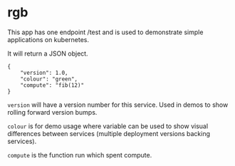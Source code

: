 # rgb
  
This app has one endpoint /test and is used to demonstrate simple applications on kubernetes. 

It will return a JSON object. 
```
{ 
	"version": 1.0, 
	"colour": "green",
	"compute": "fib(12)"
}

```
`version` will have a version number for this service. Used in demos to show rolling forward version bumps.

`colour` is for demo usage where variable can be used to show visual differences between services (multiple deployment versions backing services).

`compute` is the function run which spent compute.




